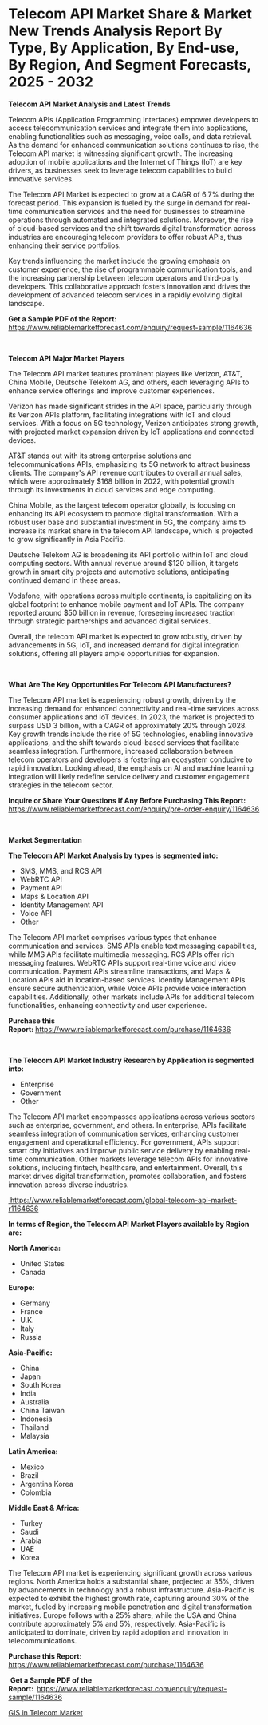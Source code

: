 <p><h1>Telecom API Market Share & Market New Trends Analysis Report By Type, By Application, By End-use, By Region, And Segment Forecasts, 2025 - 2032</h1></p><p><strong>Telecom API Market Analysis and Latest Trends</strong></p>
<p><p>Telecom APIs (Application Programming Interfaces) empower developers to access telecommunication services and integrate them into applications, enabling functionalities such as messaging, voice calls, and data retrieval. As the demand for enhanced communication solutions continues to rise, the Telecom API market is witnessing significant growth. The increasing adoption of mobile applications and the Internet of Things (IoT) are key drivers, as businesses seek to leverage telecom capabilities to build innovative services.</p><p>The Telecom API Market is expected to grow at a CAGR of 6.7% during the forecast period. This expansion is fueled by the surge in demand for real-time communication services and the need for businesses to streamline operations through automated and integrated solutions. Moreover, the rise of cloud-based services and the shift towards digital transformation across industries are encouraging telecom providers to offer robust APIs, thus enhancing their service portfolios.</p><p>Key trends influencing the market include the growing emphasis on customer experience, the rise of programmable communication tools, and the increasing partnership between telecom operators and third-party developers. This collaborative approach fosters innovation and drives the development of advanced telecom services in a rapidly evolving digital landscape.</p></p>
<p><strong>Get a Sample PDF of the Report:&nbsp;</strong> <a href="https://www.reliablemarketforecast.com/enquiry/request-sample/1164636?utm_campaign=1903&utm_medium=2&utm_source=Github&utm_content=ia&utm_term=15022025&utm_id=telecom-api">https://www.reliablemarketforecast.com/enquiry/request-sample/1164636</a></p>
<p>&nbsp;</p>
<p><strong>Telecom API Major Market Players</strong></p>
<p><p>The Telecom API market features prominent players like Verizon, AT&T, China Mobile, Deutsche Telekom AG, and others, each leveraging APIs to enhance service offerings and improve customer experiences. </p><p>Verizon has made significant strides in the API space, particularly through its Verizon APIs platform, facilitating integrations with IoT and cloud services. With a focus on 5G technology, Verizon anticipates strong growth, with projected market expansion driven by IoT applications and connected devices.</p><p>AT&T stands out with its strong enterprise solutions and telecommunications APIs, emphasizing its 5G network to attract business clients. The company's API revenue contributes to overall annual sales, which were approximately $168 billion in 2022, with potential growth through its investments in cloud services and edge computing.</p><p>China Mobile, as the largest telecom operator globally, is focusing on enhancing its API ecosystem to promote digital transformation. With a robust user base and substantial investment in 5G, the company aims to increase its market share in the telecom API landscape, which is projected to grow significantly in Asia Pacific.</p><p>Deutsche Telekom AG is broadening its API portfolio within IoT and cloud computing sectors. With annual revenue around $120 billion, it targets growth in smart city projects and automotive solutions, anticipating continued demand in these areas.</p><p>Vodafone, with operations across multiple continents, is capitalizing on its global footprint to enhance mobile payment and IoT APIs. The company reported around $50 billion in revenue, foreseeing increased traction through strategic partnerships and advanced digital services.</p><p>Overall, the telecom API market is expected to grow robustly, driven by advancements in 5G, IoT, and increased demand for digital integration solutions, offering all players ample opportunities for expansion.</p></p>
<p>&nbsp;</p>
<p><strong>What Are The Key Opportunities For Telecom API Manufacturers?</strong></p>
<p><p>The Telecom API market is experiencing robust growth, driven by the increasing demand for enhanced connectivity and real-time services across consumer applications and IoT devices. In 2023, the market is projected to surpass USD 3 billion, with a CAGR of approximately 20% through 2028. Key growth trends include the rise of 5G technologies, enabling innovative applications, and the shift towards cloud-based services that facilitate seamless integration. Furthermore, increased collaboration between telecom operators and developers is fostering an ecosystem conducive to rapid innovation. Looking ahead, the emphasis on AI and machine learning integration will likely redefine service delivery and customer engagement strategies in the telecom sector.</p></p>
<p><strong>Inquire or Share Your Questions If Any Before Purchasing This Report:</strong> <a href="https://www.reliablemarketforecast.com/enquiry/pre-order-enquiry/1164636?utm_campaign=1903&utm_medium=2&utm_source=Github&utm_content=ia&utm_term=15022025&utm_id=telecom-api">https://www.reliablemarketforecast.com/enquiry/pre-order-enquiry/1164636</a></p>
<p>&nbsp;</p>
<p><strong>Market Segmentation</strong></p>
<p><strong>The Telecom API Market Analysis by types is segmented into:</strong></p>
<p><ul><li>SMS, MMS, and RCS API</li><li>WebRTC API</li><li>Payment API</li><li>Maps & Location API</li><li>Identity Management API</li><li>Voice API</li><li>Other</li></ul></p>
<p><p>The Telecom API market comprises various types that enhance communication and services. SMS APIs enable text messaging capabilities, while MMS APIs facilitate multimedia messaging. RCS APIs offer rich messaging features. WebRTC APIs support real-time voice and video communication. Payment APIs streamline transactions, and Maps & Location APIs aid in location-based services. Identity Management APIs ensure secure authentication, while Voice APIs provide voice interaction capabilities. Additionally, other markets include APIs for additional telecom functionalities, enhancing connectivity and user experience.</p></p>
<p><strong>Purchase this Report:&nbsp;</strong><a href="https://www.reliablemarketforecast.com/purchase/1164636?utm_campaign=1903&utm_medium=2&utm_source=Github&utm_content=ia&utm_term=15022025&utm_id=telecom-api">https://www.reliablemarketforecast.com/purchase/1164636</a></p>
<p>&nbsp;</p>
<p><strong>The Telecom API Market Industry Research by Application is segmented into:</strong></p>
<p><ul><li>Enterprise</li><li>Government</li><li>Other</li></ul></p>
<p><p>The Telecom API market encompasses applications across various sectors such as enterprise, government, and others. In enterprise, APIs facilitate seamless integration of communication services, enhancing customer engagement and operational efficiency. For government, APIs support smart city initiatives and improve public service delivery by enabling real-time communication. Other markets leverage telecom APIs for innovative solutions, including fintech, healthcare, and entertainment. Overall, this market drives digital transformation, promotes collaboration, and fosters innovation across diverse industries.</p></p>
<p><a href="https://www.reliablemarketforecast.com/global-telecom-api-market-r1164636?utm_campaign=1903&utm_medium=2&utm_source=Github&utm_content=ia&utm_term=15022025&utm_id=telecom-api">&nbsp;https://www.reliablemarketforecast.com/global-telecom-api-market-r1164636</a></p>
<p><strong>In terms of Region, the Telecom API Market Players available by Region are:</strong></p>
<p>
    <p> <strong> North America: </strong>
        <ul>
            <li>United States</li>
            <li>Canada</li>
        </ul>
        </p> 
    <p> <strong> Europe: </strong>
        <ul>
            <li>Germany</li>
            <li>France</li>
            <li>U.K.</li>
            <li>Italy</li>
            <li>Russia</li>
        </ul>
        </p> 
    <p> <strong> Asia-Pacific: </strong>
        <ul>
            <li>China</li>
            <li>Japan</li>
            <li>South Korea</li>
            <li>India</li>
            <li>Australia</li>
            <li>China Taiwan</li>
            <li>Indonesia</li>
            <li>Thailand</li>
            <li>Malaysia</li>
        </ul>
        </p> 
    <p> <strong> Latin America: </strong>
        <ul>
            <li>Mexico</li>
            <li>Brazil</li>
            <li>Argentina Korea</li>
            <li>Colombia</li>
        </ul>
        </p> 
    <p> <strong> Middle East & Africa: </strong>
        <ul>
            <li>Turkey</li>
            <li>Saudi</li>
            <li>Arabia</li>
            <li>UAE</li>
            <li>Korea</li>
        </ul>
    </p>
    </p>
<p><p>The Telecom API market is experiencing significant growth across various regions. North America holds a substantial share, projected at 35%, driven by advancements in technology and a robust infrastructure. Asia-Pacific is expected to exhibit the highest growth rate, capturing around 30% of the market, fueled by increasing mobile penetration and digital transformation initiatives. Europe follows with a 25% share, while the USA and China contribute approximately 5% and 5%, respectively. Asia-Pacific is anticipated to dominate, driven by rapid adoption and innovation in telecommunications.</p></p>
<p><strong>Purchase this Report: </strong><a href="https://www.reliablemarketforecast.com/purchase/1164636?utm_campaign=1903&utm_medium=2&utm_source=Github&utm_content=ia&utm_term=15022025&utm_id=telecom-api">https://www.reliablemarketforecast.com/purchase/1164636</a></p>
<p>&nbsp;<strong>Get a Sample PDF of the Report:&nbsp;&nbsp;</strong><a href="https://www.reliablemarketforecast.com/enquiry/request-sample/1164636?utm_campaign=1903&utm_medium=2&utm_source=Github&utm_content=ia&utm_term=15022025&utm_id=telecom-api">https://www.reliablemarketforecast.com/enquiry/request-sample/1164636</a></p>
<p><strong></strong></p>
<p><p><a href="https://github.com/ashepherd82/Market-Research-Report-List-7/blob/main/gis-in-telecom-market.md?utm_campaign=1903&utm_medium=2&utm_source=Github&utm_content=ia&utm_term=15022025&utm_id=telecom-api">GIS in Telecom Market</a></p></p>